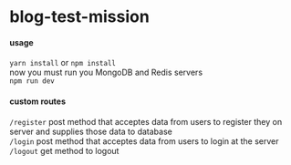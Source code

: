 blog-test-mission
=====================

#### usage

  `yarn install` or `npm install`          
  now you must run you MongoDB and Redis servers                                                                                         
  `npm run dev`                                                                                   
  
#### custom routes

  `/register` post method that acceptes data from users to register they on server and supplies those data to database                     
  `/login`  post method that acceptes data from users to login at the server                                                               
  `/logout`  get method to logout


  
